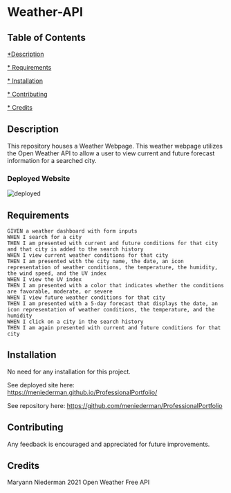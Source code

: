 # Weather-API

## Table of Contents

[*Description](#Description)

[* Requirements](#Requirements)

[* Installation](#Installation)

[* Contributing](#Contributing)

[* Credits](#Credits)


## Description

This repository houses a Weather Webpage. This weather webpage utilizes the Open Weather API to allow a user to view current and future forecast information for a searched city.

### Deployed Website

![deployed](./assets/images/image1.png)

## Requirements
```
GIVEN a weather dashboard with form inputs
WHEN I search for a city
THEN I am presented with current and future conditions for that city and that city is added to the search history
WHEN I view current weather conditions for that city
THEN I am presented with the city name, the date, an icon representation of weather conditions, the temperature, the humidity, the wind speed, and the UV index
WHEN I view the UV index
THEN I am presented with a color that indicates whether the conditions are favorable, moderate, or severe
WHEN I view future weather conditions for that city
THEN I am presented with a 5-day forecast that displays the date, an icon representation of weather conditions, the temperature, and the humidity
WHEN I click on a city in the search history
THEN I am again presented with current and future conditions for that city
```

## Installation

No need for any installation for this project.

See deployed site here: https://meniederman.github.io/ProfessionalPortfolio/

See repository here: https://github.com/meniederman/ProfessionalPortfolio


## Contributing

Any feedback is encouraged and appreciated for future improvements.

## Credits

Maryann Niederman 2021
Open Weather Free API

